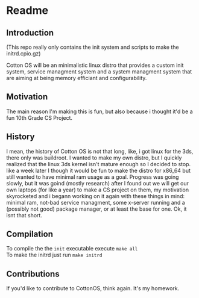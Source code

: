 
# Readme


## Introduction

(This repo really only contains the init system and scripts to make the initrd.cpio.gz)

Cotton OS will be an minimalistic linux distro that provides a custom init system, service managment system and a system managment system that are aiming at being memory efficiant and configurability.

## Motivation

The main reason I'm making this is fun, but also because i thought it'd be a fun 10th Grade CS Project.

## History

I mean, the history of Cotton OS is not that long, like, i got linux for the 3ds, there only was buildroot. I wanted to make my own distro, but I quickly realized that the linux 3ds kernel isn't mature enough so I decided to stop. like a week later I though it would be fun to make the distro for x86_64 but still wanted to have minimal ram usage as a goal. Progress was going slowly, but it was goind (mostly research) after I found out we will get our own laptops (for like a year) to make a CS project on them, my motivation skyrocketed and i begann working on it again with these things in mind: minimal ram, not-bad service managment, some x-server running and a (possibly not good) package manager, or at least the base for one.
Ok, it isnt that short.

## Compilation

To compile the the `init` executable execute `make all` <br>
To make the initrd just run `make initrd`

## Contributions

If you'd like to contribute to CottonOS, think again. It's my homework.
